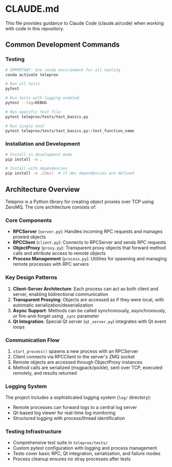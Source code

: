 # CLAUDE.md

This file provides guidance to Claude Code (claude.ai/code) when working with code in this repository.

## Common Development Commands

### Testing
```bash
# IMPORTANT: Use conda environment for all testing
conda activate teleprox

# Run all tests
pytest

# Run tests with logging enabled
pytest --log=DEBUG

# Run specific test file
pytest teleprox/tests/test_basics.py

# Run single test
pytest teleprox/tests/test_basics.py::test_function_name
```

### Installation and Development
```bash
# Install in development mode
pip install -e .

# Install with dependencies
pip install -e .[dev]  # if dev dependencies are defined
```

## Architecture Overview

Teleprox is a Python library for creating object proxies over TCP using ZeroMQ. The core architecture consists of:

### Core Components

- **RPCServer** (`server.py`): Handles incoming RPC requests and manages proxied objects
- **RPCClient** (`client.py`): Connects to RPCServer and sends RPC requests
- **ObjectProxy** (`proxy.py`): Transparent proxy objects that forward method calls and attribute access to remote objects
- **Process Management** (`process.py`): Utilities for spawning and managing remote processes with RPC servers

### Key Design Patterns

1. **Client-Server Architecture**: Each process can act as both client and server, enabling bidirectional communication
2. **Transparent Proxying**: Objects are accessed as if they were local, with automatic serialization/deserialization
3. **Async Support**: Methods can be called synchronously, asynchronously, or fire-and-forget using `_sync` parameter
4. **Qt Integration**: Special Qt server (`qt_server.py`) integrates with Qt event loops

### Communication Flow

1. `start_process()` spawns a new process with an RPCServer
2. Client connects via RPCClient to the server's ZMQ socket
3. Remote objects are accessed through ObjectProxy instances
4. Method calls are serialized (msgpack/pickle), sent over TCP, executed remotely, and results returned

### Logging System

The project includes a sophisticated logging system (`log/` directory):
- Remote processes can forward logs to a central log server
- Qt-based log viewer for real-time log monitoring
- Structured logging with process/thread identification

### Testing Infrastructure

- Comprehensive test suite in `teleprox/tests/`
- Custom pytest configuration with logging and process management
- Tests cover basic RPC, Qt integration, serialization, and failure modes
- Process cleanup ensures no stray processes after tests